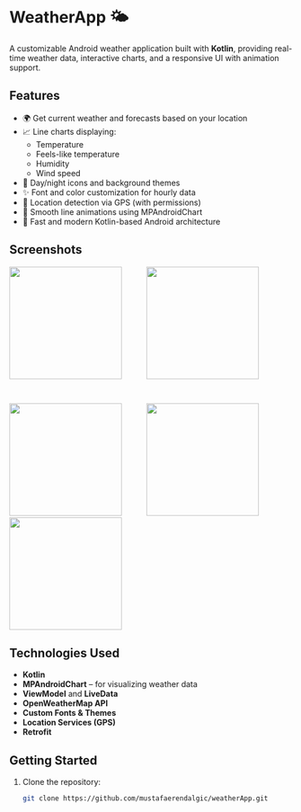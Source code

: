 # WeatherApp 🌤️

A customizable Android weather application built with **Kotlin**, providing real-time weather data, interactive charts, and a responsive UI with animation support.

## Features

- 🌍 Get current weather and forecasts based on your location
- 📈 Line charts displaying:
  - Temperature
  - Feels-like temperature
  - Humidity
  - Wind speed
- 🌙 Day/night icons and background themes
- ✨ Font and color customization for hourly data
- 📍 Location detection via GPS (with permissions)
- 🎨 Smooth line animations using MPAndroidChart
- 🚀 Fast and modern Kotlin-based Android architecture

## Screenshots

<p float="left">
  <img src="https://github.com/user-attachments/assets/df90f1f6-6b21-4523-837a-de8b5cab7b6c" width="200" style="margin-right:40px;" />
  <img src="https://github.com/user-attachments/assets/b6dd92cf-1bda-4fe0-9f2e-f1da07e990ce" width="200" style="margin-right:40px;" />
  <img src="https://github.com/user-attachments/assets/0a5622a8-0057-4250-ad47-3f6481c21278" width="200" style="margin-right:40px;" />
  <img src="https://github.com/user-attachments/assets/97c075b3-ad47-4752-b29b-41903f67ac92" width="200" style="margin-right:40px; margin-top:40px;" />
  <img src="https://github.com/user-attachments/assets/82f73d35-e163-4a32-be97-245157d23dcd" width="200" />
</p>


## Technologies Used

- **Kotlin**
- **MPAndroidChart** – for visualizing weather data
- **ViewModel** and **LiveData**
- **OpenWeatherMap API** 
- **Custom Fonts & Themes**
- **Location Services (GPS)**
- **Retrofit**

## Getting Started

1. Clone the repository:
   ```bash
   git clone https://github.com/mustafaerendalgic/weatherApp.git
